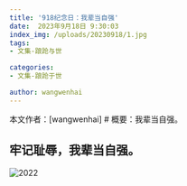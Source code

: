 ```yaml
---
title: '918纪念日：我辈当自强'
date:  2023年9月18日 9:30:03
index_img: /uploads/20230918/1.jpg
tags:
- 文集-踉跄与世

categories:
- 文集-踉跄于世

author: wangwenhai
---
```

本文作者：[wangwenhai] # 概要：我辈当自强。
<!-- more -->

牢记耻辱，我辈当自强。
---

![2022](/uploads/20230918/1.jpg)